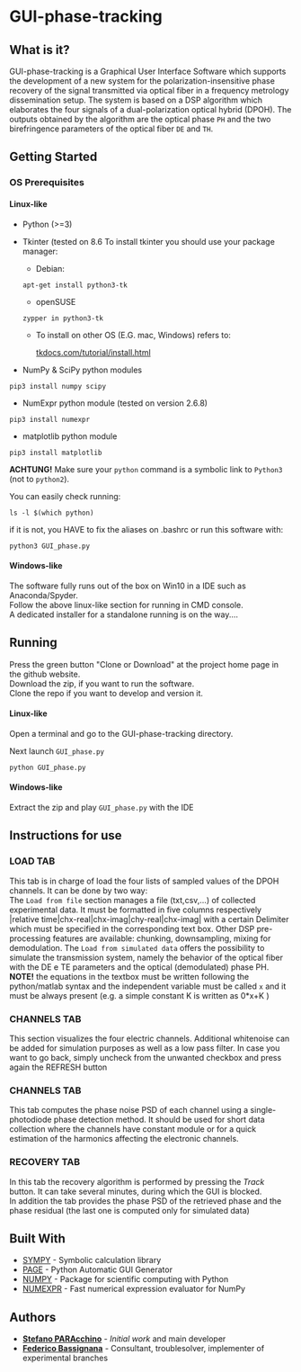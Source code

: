 # GUI-phase-tracking

## What is it? 
GUI-phase-tracking is a Graphical User Interface Software which supports the development of a new system for the polarization-insensitive 
phase recovery of the signal transmitted via optical fiber in a frequency metrology dissemination setup.
The system is based on a DSP algorithm which elaborates the four signals of a dual-polarization optical hybrid (DPOH).
The outputs obtained by the algorithm are the optical phase `PH` and the two birefringence parameters of the optical fiber `DE` and `TH`.



## Getting Started



### OS Prerequisites

#### Linux-like

* Python (>=3)

* Tkinter (tested on 8.6
	To install tkinter you should use your package manager:
    * Debian:
    
    ```
    apt-get install python3-tk
    ```
    
    * openSUSE
    
    ```
    zypper in python3-tk
    ```
    * To install on other OS (E.G. mac, Windows) refers to:
    
    	[tkdocs.com/tutorial/install.html](https://tkdocs.com/tutorial/install.html)

* NumPy & SciPy python modules

```
pip3 install numpy scipy
```

* NumExpr python module (tested on version 2.6.8)

```
pip3 install numexpr 
```

* matplotlib python module

```
pip3 install matplotlib
```
**ACHTUNG!** Make sure  your `python` command is a symbolic link to `Python3` (not to `python2`).

You can easily check running:

```
ls -l $(which python)
```
if it is not, you HAVE to fix the aliases on .bashrc or run this software with:

```
python3 GUI_phase.py
```
#### Windows-like

The software fully runs out of the box on Win10 in a IDE such as Anaconda/Spyder.<br />
Follow the above linux-like section for running in CMD console.<br />
A dedicated installer for a standalone running is on the way....

## Running 

Press the green button "Clone or Download" at the project home page in the github website.<br />
Download the zip, if you want to run the software.<br />
Clone the repo if you want to develop and version it.<br />

#### Linux-like

Open a terminal and go to the GUI-phase-tracking directory.

Next launch `GUI_phase.py`

```
python GUI_phase.py
```
#### Windows-like

Extract the zip and play `GUI_phase.py` with the IDE

## Instructions for use

### LOAD TAB

This tab is in charge of load the four lists of sampled values of the DPOH channels. It can be done by two way:<br />
The `Load from file` section manages a file (txt,csv,...) of collected experimental data. It must be formatted in five columns respectively
 |relative time|chx-real|chx-imag|chy-real|chx-imag| with a certain Delimiter which must be specified in the corresponding text box.
Other DSP pre-processing features are available: chunking, downsampling, mixing for demodulation.
The `Load from simulated data` offers the possibility to simulate the transmission system, namely the behavior of the optical fiber with the
DE e TE parameters and the optical (demodulated) phase PH.
**NOTE!** the equations in the textbox must be written following the python/matlab syntax and the independent variable must be called `x` and 
it must be always present (e.g. a simple constant K is written as 0*x+K )

### CHANNELS TAB

This section visualizes the four electric channels. Additional whitenoise can be added for simulation purposes as well as a low pass filter.
In case you want to go back, simply uncheck from the unwanted checkbox and press again the REFRESH button

### CHANNELS TAB

This tab computes the phase noise PSD of each channel using a single-photodiode phase detection method.
It should be used for short data collection where the channels have constant module or for a quick estimation of the harmonics affecting 
the electronic channels.

### RECOVERY TAB

In this tab the recovery algorithm is performed by pressing the *Track* button.
It can take several minutes, during which the GUI is blocked.<br />
In addition the tab provides the phase PSD of the retrieved phase and the phase residual (the last one is computed only for simulated data)

## Built With

* [SYMPY](https://docs.sympy.org/latest/index.html) - Symbolic calculation library
* [PAGE](http://page.sourceforge.net/) - Python Automatic GUI Generator
* [NUMPY](http://www.numpy.org/) - Package for scientific computing with Python
* [NUMEXPR](https://github.com/pydata/numexpr) - Fast numerical expression evaluator for NumPy

## Authors

* [**Stefano PARAcchino**](https://github.com/spara7C5) - *Initial work* and main developer
* [**Federico Bassignana**](https://github.com/JustMe011) - Consultant, troublesolver, implementer of experimental branches


